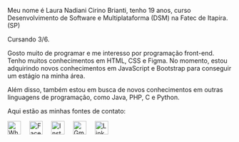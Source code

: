 <p>Meu nome é Laura Nadiani Cirino Brianti, tenho 19 anos, curso Desenvolvimento de Software e Multiplataforma (DSM) na Fatec de Itapira. (SP)</p>
<p>Cursando 3/6.</p>
<p>Gosto muito de programar e me interesso por programação front-end. Tenho muitos conhecimentos em HTML, CSS e Figma. No momento, estou adquirindo novos conhecimentos em JavaScript e Bootstrap para conseguir um estágio na minha área.</p>
<p>Além disso, também estou em busca de novos conhecimentos em outras linguagens de programação, como Java, PHP, C e Python.</p>
<p>Aqui estão as minhas fontes de contato:</p>
<p align="justify">
  <a href="https://wa.me/5519998728293"><img src="https://cdn-icons-png.flaticon.com/512/174/174879.png" alt="WhatsApp" width="30px" style="margin-right: 15px;"></a>
  <a href="https://www.facebook.com/la.cirino"><img src="https://cdn-icons-png.flaticon.com/512/5968/5968764.png" alt="Facebook" width="30px" style="margin-right: 15px;"></a>
  <a href="https://www.instagram.com/laurinha_brianti_/"><img src="https://cdn-icons-png.flaticon.com/512/5968/5968776.png" alt="Instagram" width="30px" style="margin-right: 15px;"></a>
  <a href="mailto:briantilaura5@gmail.com"><img src="https://cdn1.iconfinder.com/data/icons/google-new-logos-1/32/gmail_new_logo-512.png" alt="Gmail" width="30px" style="margin-right: 15px;"></a>
  <a href="https://www.linkedin.com/in/laura-brianti-4b7034258/"><img src="https://icones.pro/wp-content/uploads/2021/03/icone-linkedin-ronde-originale.png" alt="LinkedIn" width="30px"></a>
</p>

